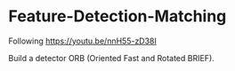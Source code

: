 # Feature-Detection-Matching

Following https://youtu.be/nnH55-zD38I

Build a detector ORB (Oriented Fast and Rotated BRIEF).
